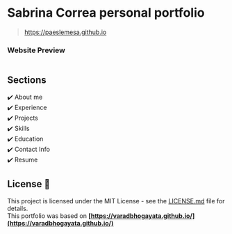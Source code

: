 # Sabrina Correa personal portfolio 


> https://paeslemesa.github.io


### Website Preview
<p align="center"> 
  <kbd>
    <a href="https://paeslemesa.github.io" target="_blank"><img src="">
  </a>
  </kbd>
</p>

## Sections 
✔️ About me\
✔️ Experience\
✔️ Projects \
✔️ Skills \
✔️ Education\
✔️ Contact Info\
✔️ Resume



## License 📄
This project is licensed under the MIT License - see the [LICENSE.md](./LICENSE) file for details. <br>
This portfolio was based on **[https://varadbhogayata.github.io/](https://varadbhogayata.github.io/)**
